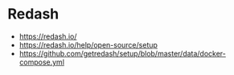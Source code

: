 
# Redash

* https://redash.io/
* https://redash.io/help/open-source/setup
* https://github.com/getredash/setup/blob/master/data/docker-compose.yml